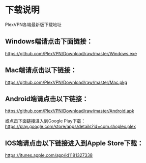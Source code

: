 # 下载说明
PlexVPN各端最新版下载地址

## Windows端请点击下面链接：
https://github.com/PlexVPN/Download/raw/master/Windows.exe

## Mac端请点击以下链接：
https://github.com/PlexVPN/Download/raw/master/Mac.pkg

## Android端请点击以下链接：
https://github.com/PlexVPN/Download/raw/master/Android.apk

或点击下面链接进入到Google Play下载：
https://play.google.com/store/apps/details?id=com.shoplex.plex

## IOS端请点击以下链接进入到Apple Store下载：
https://itunes.apple.com/app/id1181327338
